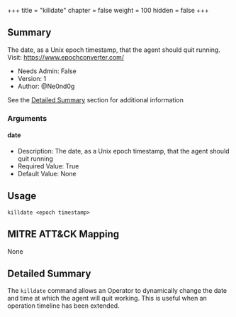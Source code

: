 +++
title = "killdate"
chapter = false
weight = 100
hidden = false
+++

## Summary

The date, as a Unix epoch timestamp, that the agent should quit running.
Visit: <https://www.epochconverter.com/>

- Needs Admin: False  
- Version: 1  
- Author: @Ne0nd0g

See the [Detailed Summary](#detailed-summary) section for additional information

### Arguments

#### date

- Description: The date, as a Unix epoch timestamp, that the agent should quit running
- Required Value: True
- Default Value: None

## Usage

```
killdate <epoch timestamp>
```

## MITRE ATT&CK Mapping

None

## Detailed Summary

The `killdate` command allows an Operator to dynamically change the date and time at which the agent will quit working.
This is useful when an operation timeline has been extended.

